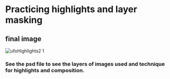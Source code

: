 # Practicing highlights and layer masking 


## final image

![ufoHighlights2 1](https://user-images.githubusercontent.com/70063349/133549484-27ae15b7-01d6-450d-a4b9-7ad384e3f869.png)

### See the psd file to see the layers of images used and technique for highlights and composition.
